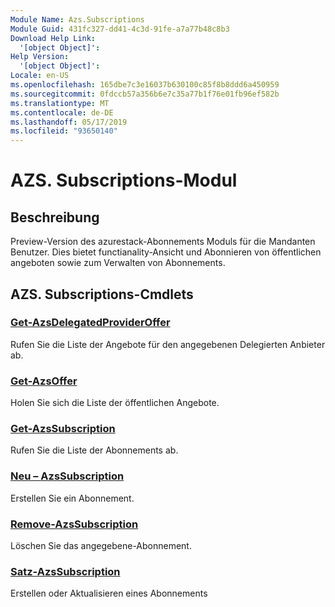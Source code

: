 ```yaml
---
Module Name: Azs.Subscriptions
Module Guid: 431fc327-dd41-4c3d-91fe-a7a77b48c8b3
Download Help Link:
  '[object Object]': 
Help Version:
  '[object Object]': 
Locale: en-US
ms.openlocfilehash: 165dbe7c3e16037b630100c85f8b8ddd6a450959
ms.sourcegitcommit: 0fdccb57a356b6e7c35a77b1f76e01fb96ef582b
ms.translationtype: MT
ms.contentlocale: de-DE
ms.lasthandoff: 05/17/2019
ms.locfileid: "93650140"
---
```

# AZS. Subscriptions-Modul
## Beschreibung
Preview-Version des azurestack-Abonnements Moduls für die Mandanten Benutzer. Dies bietet functianality-Ansicht und Abonnieren von öffentlichen angeboten sowie zum Verwalten von Abonnements.

## AZS. Subscriptions-Cmdlets
### [Get-AzsDelegatedProviderOffer](Get-AzsDelegatedProviderOffer.md)
Rufen Sie die Liste der Angebote für den angegebenen Delegierten Anbieter ab.

### [Get-AzsOffer](Get-AzsOffer.md)
Holen Sie sich die Liste der öffentlichen Angebote.

### [Get-AzsSubscription](Get-AzsSubscription.md)
Rufen Sie die Liste der Abonnements ab.

### [Neu – AzsSubscription](New-AzsSubscription.md)
Erstellen Sie ein Abonnement.

### [Remove-AzsSubscription](Remove-AzsSubscription.md)
Löschen Sie das angegebene-Abonnement.

### [Satz-AzsSubscription](Set-AzsSubscription.md)
Erstellen oder Aktualisieren eines Abonnements

